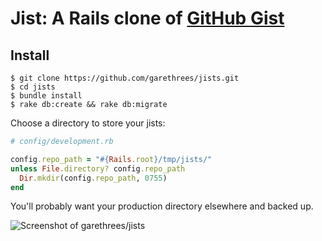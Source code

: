 # Jist: A Rails clone of [GitHub Gist](http://gist.github.com)

## Install

```
$ git clone https://github.com/garethrees/jists.git
$ cd jists
$ bundle install
$ rake db:create && rake db:migrate
```

Choose a directory to store your jists:

```ruby
# config/development.rb

config.repo_path = "#{Rails.root}/tmp/jists/"
unless File.directory? config.repo_path
  Dir.mkdir(config.repo_path, 0755)
end
```

You'll probably want your production directory elsewhere and backed up.

![Screenshot of garethrees/jists](http://github-screenshots.s3.amazonaws.com/jists-2012-07-15.png "Screenshot of garethrees/jists")

